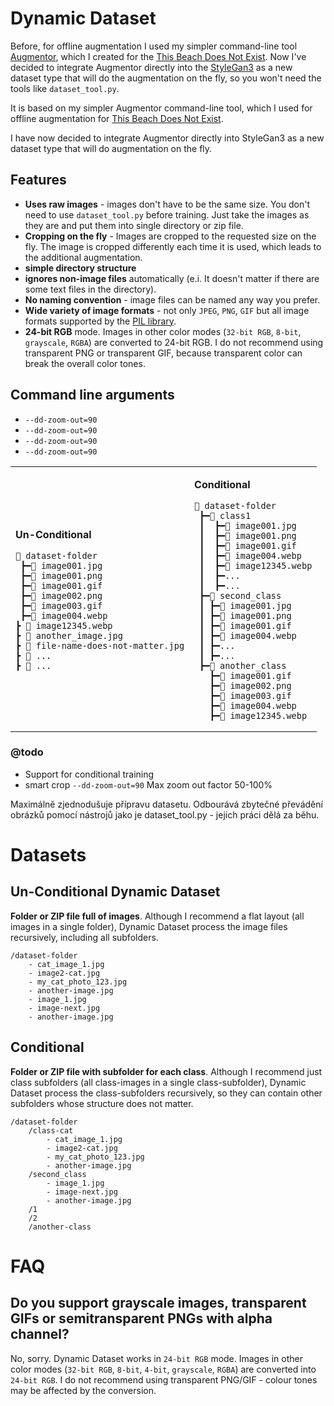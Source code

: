 # Dynamic Dataset

Before, for offline augmentation I used my simpler command-line tool <a href="https://github.com/vsemecky/augmentor">Augmentor</a>,
which I created for the <a href="https://thisbeachdoesnotexist.com/">This Beach Does Not Exist</a>. Now I've decided to integrate Augmentor directly into the <a href="https://github.com/vsemecky/stylegan3">StyleGan3</a>
as a new dataset type that will do the augmentation on the fly, so you won't need the tools like `dataset_tool.py`.

It is based on my simpler Augmentor command-line tool, which I used for offline augmentation for <a href="https://wwwthisbeachdoesnotexist.com">This Beach Does Not Exist</a>.

I have now decided to integrate Augmentor directly into StyleGan3 as a new dataset type that will do augmentation on the fly.

## Features
- **Uses raw images** - images don't have to be the same size. You don't need to use `dataset_tool.py` before training.
  Just take the images as they are and put them into single directory or zip file.
- **Cropping on the fly** - Images are cropped to the requested size on the fly.
  The image is cropped differently each time it is used, which leads to the additional augmentation. 
- **simple directory structure**
- **ignores non-image files** automatically (e.i. It doesn't matter if there are some text files in the directory).
- **No naming convention** - image files can be named any way you prefer.
- **Wide variety of image formats** - not only `JPEG`, `PNG`, `GIF` but all image formats supported by the
  <a href="https://pillow.readthedocs.io/en/stable/handbook/image-file-formats.html">PIL library</a>.
- **24-bit RGB** mode. Images in other color modes (`32-bit RGB`, `8-bit`, `grayscale`, `RGBA`) are converted to 24-bit RGB.
  I do not recommend using transparent PNG or transparent GIF, because transparent color can break the overall color tones.

## Command line arguments

- `--dd-zoom-out=90`
- `--dd-zoom-out=90`
- `--dd-zoom-out=90`
- `--dd-zoom-out=90`

<table>
<td>

**Un-Conditional**

```
📂 dataset-folder
 ┣━🧾 image001.jpg
 ┣━🧾 image001.png
 ┣━🧾 image001.gif
 ┣━🧾 image002.png
 ┣━🧾 image003.gif
 ┣━🧾 image004.webp
┣ 🧾 image12345.webp
┣ 🧾 another_image.jpg
┣ 🧾 file-name-does-not-matter.jpg
┣ 🧾 ...
┣ 🧾 ...
```


</td>
<td>

**Conditional**

```
📂 dataset-folder
 ┣━📂 class1
 ┃  ┣━🧾 image001.jpg
 ┃  ┣━🧾 image001.png
 ┃  ┣━🧾 image001.gif
 ┃  ┣━🧾 image004.webp
 ┃  ┣━🧾 image12345.webp
 ┃  ┣━...
 ┃  ┣━...
 ┣━📂 second_class
 ┃ ┣━🧾 image001.jpg
 ┃ ┣━🧾 image001.png
 ┃ ┣━🧾 image001.gif
 ┃ ┣━🧾 image004.webp
 ┃ ┣━...
 ┃ ┣━...
 ┣━📂 another_class
   ┣━🧾 image001.gif
   ┣━🧾 image002.png
   ┣━🧾 image003.gif
   ┣━🧾 image004.webp
   ┣━🧾 image12345.webp
```

</td>
</table>




### @todo
- Support for conditional training
- smart crop `--dd-zoom-out=90` Max zoom out factor 50-100%

Maximálně zjednodušuje přípravu datasetu. Odbourává zbytečné převádění obrázků pomocí nástrojů jako je dataset_tool.py - jejich práci dělá za běhu. 


# Datasets

## Un-Conditional Dynamic Dataset

**Folder or ZIP file full of images**. Although I recommend a flat layout (all images in a single folder), Dynamic Dataset process the image files recursively, including all subfolders.
```
/dataset-folder
    - cat_image_1.jpg
    - image2-cat.jpg
    - my_cat_photo_123.jpg
    - another-image.jpg
    - image_1.jpg
    - image-next.jpg
    - another-image.jpg
```


## Conditional
**Folder or ZIP file with subfolder for each class**.
Although I recommend just class subfolders (all class-images in a single class-subfolder), Dynamic Dataset process the class-subfolders recursively, so they can contain other subfolders whose structure does not matter.

```
/dataset-folder
    /class-cat
        - cat_image_1.jpg
        - image2-cat.jpg
        - my_cat_photo_123.jpg
        - another-image.jpg
    /second_class
        - image_1.jpg
        - image-next.jpg
        - another-image.jpg
    /1
    /2
    /another-class
```

# FAQ

## Do you support grayscale images, transparent GIFs or semitransparent PNGs with alpha channel?
No, sorry. Dynamic Dataset works in `24-bit RGB` mode. Images in other color
modes (`32-bit RGB`, `8-bit`, `4-bit`, `grayscale`, `RGBA`) are converted into `24-bit RGB`.
I do not recommend using transparent PNG/GIF - colour tones may be affected by the conversion.
